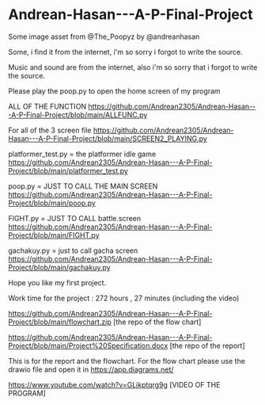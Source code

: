 # Andrean-Hasan---A-P-Final-Project
Some image asset from @The_Poopyz by @andreanhasan

Some, i find it from the internet, i'm so sorry i forgot to write the source. 

Music and sound are from the internet, also i'm so sorry that i forgot to write the source.

Please play the poop.py to open the home screen of my program

ALL OF THE FUNCTION https://github.com/Andrean2305/Andrean-Hasan---A-P-Final-Project/blob/main/ALLFUNC.py

For all of the 3 screen file https://github.com/Andrean2305/Andrean-Hasan---A-P-Final-Project/blob/main/SCREEN2_PLAYING.py

platformer_test.py  = the platformer idle game https://github.com/Andrean2305/Andrean-Hasan---A-P-Final-Project/blob/main/platformer_test.py

poop.py = JUST TO CALL THE MAIN SCREEN https://github.com/Andrean2305/Andrean-Hasan---A-P-Final-Project/blob/main/poop.py

FIGHT.py = JUST TO CALL battle.screen   https://github.com/Andrean2305/Andrean-Hasan---A-P-Final-Project/blob/main/FIGHT.py

gachakuy.py = just to call gacha screen https://github.com/Andrean2305/Andrean-Hasan---A-P-Final-Project/blob/main/gachakuy.py

Hope you like my first project.

Work time for the project : 272 hours , 27 minutes (including the video)


https://github.com/Andrean2305/Andrean-Hasan---A-P-Final-Project/blob/main/flowchart.zip [the repo of the flow chart]

https://github.com/Andrean2305/Andrean-Hasan---A-P-Final-Project/blob/main/Project%20Specification.docx [the repo of the report]

This is for the report and the flowchart. For the flow chart please use the drawio file and open it in https://app.diagrams.net/


https://www.youtube.com/watch?v=GLjkptqrg9g [VIDEO OF THE PROGRAM]
